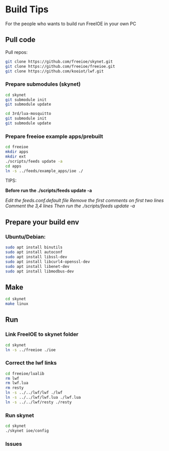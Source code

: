 # Build Tips

For the people who wants to build run FreeIOE in your own PC

## Pull code

Pull repos:

``` sh
git clone https://github.com/freeioe/skynet.git
git clone https://github.com/freeioe/freeioe.git
git clone https://github.com/kooiot/lwf.git
```

### Prepare submodules (skynet)

``` sh
cd skynet
git submodule init
git submodule update

cd 3rd/lua-mosquitto
git submodule init
git submodule update

```

### Prepare freeioe example apps/prebuilt

``` sh
cd freeioe
mkdir apps
mkdir ext
./scripts/feeds update -a
cd apps
ln -s ../feeds/example_apps/ioe ./
```

TIPS:

<B> Before run the ./scripts/feeds update -a </B>

<i>
Edit the feeds.conf.default file
Remove the first comments on first two lines
Comment the 3,4 lines
Then run the ./scripts/feeds update -a
</i>

## Prepare your build env

### Ubuntu/Debian:

``` sh
sudo apt install binutils
sudo apt install autoconf
sudo apt install libssl-dev
sudo apt install libcurl4-openssl-dev
sudo apt install libenet-dev
sudo apt install libmodbus-dev
```

## Make

``` sh
cd skynet
make linux
```

## Run

### Link FreeIOE to skynet folder

``` sh
cd skynet
ln -s ../freeioe ./ioe
```

### Correct the lwf links

``` sh
cd freeioe/lualib
rm lwf
rm lwf.lua
rm resty
ln -s ../../lwf/lwf ./lwf
ln -s ../../lwf/lwf.lua ./lwf.lua
ln -s ../../lwf/resty ./resty
```

### Run skynet

``` sh
cd skynet
./skynet ioe/config
```


### Issues



